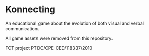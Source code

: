 # Konnecting
An educational game about the evolution of both visual and verbal communication.

All game assets were removed from this repository.

FCT project PTDC/CPE-CED/118337/2010
